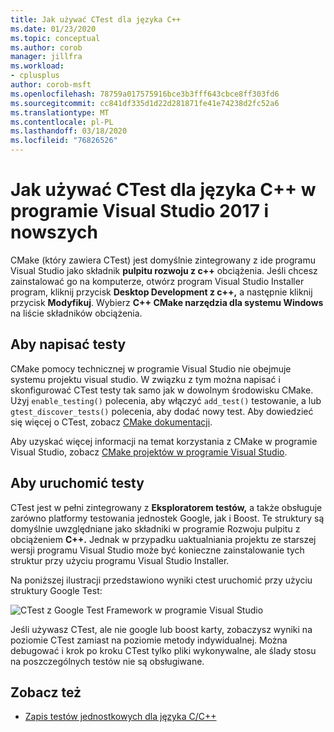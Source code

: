 ```yaml
---
title: Jak używać CTest dla języka C++
ms.date: 01/23/2020
ms.topic: conceptual
ms.author: corob
manager: jillfra
ms.workload:
- cplusplus
author: corob-msft
ms.openlocfilehash: 78759a017575916bce3b3fff643cbce8ff303fd6
ms.sourcegitcommit: cc841df335d1d22d281871fe41e74238d2fc52a6
ms.translationtype: MT
ms.contentlocale: pl-PL
ms.lasthandoff: 03/18/2020
ms.locfileid: "76826526"
---
```

# <a name="how-to-use-ctest-for-c-in-visual-studio-2017-and-later"></a>Jak używać CTest dla języka C++ w programie Visual Studio 2017 i nowszych

CMake (który zawiera CTest) jest domyślnie zintegrowany z ide programu Visual Studio jako składnik **pulpitu rozwoju z c++** obciążenia. Jeśli chcesz zainstalować go na komputerze, otwórz program Visual Studio Installer program, kliknij przycisk **Desktop Development z c++,** a następnie kliknij przycisk **Modyfikuj**. Wybierz **C++ CMake narzędzia dla systemu Windows** na liście składników obciążenia.

## <a name="to-write-tests"></a>Aby napisać testy

CMake pomocy technicznej w programie Visual Studio nie obejmuje systemu projektu visual studio. W związku z tym można napisać i skonfigurować CTest testy tak samo jak w dowolnym środowisku CMake. Użyj `enable_testing()` polecenia, aby włączyć `add_test()` testowanie, a lub `gtest_discover_tests()` polecenia, aby dodać nowy test. Aby dowiedzieć się więcej o CTest, zobacz [CMake dokumentacji](https://gitlab.kitware.com/cmake/community/wikis/doc/ctest/Testing-With-CTest). 

Aby uzyskać więcej informacji na temat korzystania z CMake w programie Visual Studio, zobacz [CMake projektów w programie Visual Studio](/cpp/build/cmake-projects-in-visual-studio).

## <a name="to-run-tests"></a>Aby uruchomić testy

CTest jest w pełni zintegrowany z **Eksploratorem testów,** a także obsługuje zarówno platformy testowania jednostek Google, jak i Boost. Te struktury są domyślnie uwzględniane jako składniki w programie Rozwoju pulpitu z obciążeniem **C++.** Jednak w przypadku uaktualniania projektu ze starszej wersji programu Visual Studio może być konieczne zainstalowanie tych struktur przy użyciu programu Visual Studio Installer.

Na poniższej ilustracji przedstawiono wyniki ctest uruchomić przy użyciu struktury Google Test:

![CTest z Google Test Framework w programie Visual Studio](media/ctest-test-explorer.png)

Jeśli używasz CTest, ale nie google lub boost karty, zobaczysz wyniki na poziomie CTest zamiast na poziomie metody indywidualnej. Można debugować i krok po kroku CTest tylko pliki wykonywalne, ale ślady stosu na poszczególnych testów nie są obsługiwane.

## <a name="see-also"></a>Zobacz też

- [Zapis testów jednostkowych dla języka C/C++](writing-unit-tests-for-c-cpp.md)
